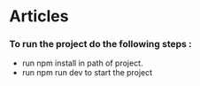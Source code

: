# Articles
### To run the project do the following steps :
* run npm install in path of project.
* run npm run dev to start the project
